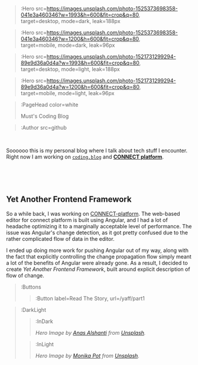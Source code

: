 > :Hero src=https://images.unsplash.com/photo-1525373698358-041e3a460346?w=1993&h=600&fit=crop&q=80, \
> target=desktop, mode=dark, leak=188px

> :Hero src=https://images.unsplash.com/photo-1525373698358-041e3a460346?w=1200&h=600&fit=crop&q=80, \
> target=mobile, mode=dark, leak=96px

> :Hero src=https://images.unsplash.com/photo-1521731299294-89e9d36a0d4a?w=1993&h=600&fit=crop&q=80, \
> target=desktop, mode=light, leak=188px

> :Hero src=https://images.unsplash.com/photo-1521731299294-89e9d36a0d4a?w=1200&h=600&fit=crop&q=80, \
> target=mobile, mode=light, leak=96px

> :PageHead color=white
>
> Must's Coding Blog

> :Author src=github

<br>

Soooooo this is my personal blog where I talk about tech stuff I encounter. Right now I am working on
[`coding.blog`](https://coding.blog) and [**CONNECT platform**](https://connect-platform.com).

<br><br><br>

## Yet Another Frontend Framework

So a while back, I was working on [CONNECT-platform](https://connect-platform.com). The web-based
editor for connect platform is built using Angular, and I had a lot of headache optimizing it
to a marginally acceptable level of performance. The issue was Angular's change detection,
as it got pretty confused due to the rather complicated flow of data in the editor.

I ended up doing more work for pushing Angular out of my way, along with the fact that explicitly
controlling the change propagation flow simply meant a lot of the benefits of Angular were already
gone. As a result, I decided to create _Yet Another Frontend Framework_, built around explicit
description of flow of change.

> :Buttons
> > :Button label=Read The Story, url=/yaff/part1

> :DarkLight
> > :InDark
> >
> > _Hero Image by [Anas Alshanti](https://unsplash.com/@otenteko) from [Unsplash](https://unsplash.com)._
>
> > :InLight
> >
> > _Hero Image by [Monika Pot](https://unsplash.com/@ramoni) from [Unsplash](https://unsplash.com)._

